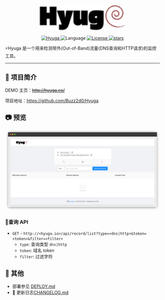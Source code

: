 <div align="center" >
    <img src="./docs/hyuga.png" width="280" alt="Hyuga" />
</div>
<p align="center">
    <a href="https://github.com/Buzz2d0/Hyuga">
        <img alt="Hyuga" src="https://img.shields.io/badge/Hyuga-3.0.1-yellow"/>
    </a>
    <img src="https://img.shields.io/badge/Language-Golang-blue" alt="Language" />
    <a href="https://github.com/Buzz2d0/Hyuga/blob/master/LICENSE">
        <img alt="License" src="https://img.shields.io/github/license/Buzz2d0/Hyuga"/>
    </a>
    <a href="https://github.com/Buzz2d0/Hyuga/stargazers">
        <img alt="stars" src="https://img.shields.io/github/stars/Buzz2d0/Hyuga"/>
    </a>
 </p>

⚡️Hyuga 是一个用来检测带外(Out-of-Band)流量(DNS查询和HTTP请求)的监控工具。

---
## 🎉 项目简介

DEMO 主页：~~http://hyuga.co/~~

项目地址：https://github.com/Buzz2d0/Hyuga

## 📷 预览
![demo.png](./docs/demo.png)


### 🚀查询 API
- `GET` - `http://<hyuga.io>/api/record/list?type=<dns|http>&token=<token>&filter=<filter>`
    - `type`: 查询类型 `dns|http`
    - `token`: 域名 token
    - `filter`: 过滤字符



## 👀 其他
- 部署参见 [DEPLOY.md](./DEPLOY.md)
- 📝 更新日志[CHANGELOG.md](./CHANGELOG.md)
